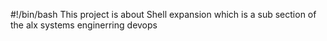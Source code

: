 #!/bin/bash
This project is about Shell expansion which is a sub section of the alx systems enginerring devops
